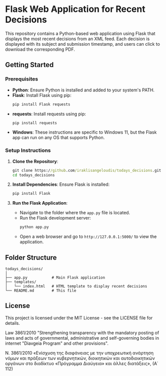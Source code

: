 # Flask Web Application for Recent Decisions

This repository contains a Python-based web application using Flask that displays the most recent decisions from an XML feed. Each decision is displayed with its subject and submission timestamp, and users can click to download the corresponding PDF.

## Getting Started

### Prerequisites

* **Python**: Ensure Python is installed and added to your system's PATH.
* **Flask**: Install Flask using pip:
  ```cmd
  pip install Flask requests
  ```
* **requests**: Install requests using pip:
  ```cmd
  pip install requests
  ```
* **Windows**: These instructions are specific to Windows 11, but the Flask app can run on any OS that supports Python.

### Setup Instructions

1. **Clone the Repository**:
   ```cmd
   git clone https://github.com/iraklisangeloudis/todays_decisions.git
   cd todays_decisions
   ```

2. **Install Dependencies**:
   Ensure Flask is installed:
   ```cmd
   pip install Flask
   ```

3. **Run the Flask Application**:
   * Navigate to the folder where the `app.py` file is located.
   * Run the Flask development server:
     ```cmd
     python app.py
     ```
   * Open a web browser and go to `http://127.0.0.1:5000/` to view the application.

## Folder Structure

```
todays_decisions/
│
├── app.py           # Main Flask application
├── templates/
│   └── index.html   # HTML template to display recent decisions
└── README.md        # This file
```

## License

This project is licensed under the MIT License - see the LICENSE file for details.

Law 3861/2010 "Strengthening transparency with the mandatory posting of laws
and acts of governmental, administrative and self-governing bodies in
internet "Diavgeia Program" and other provisions".

Ν. 3861/2010 «Ενίσχυση της διαφάνειας με την υποχρεωτική ανάρτηση νόμων
και πράξεων των κυβερνητικών, διοικητικών και αυτοδιοικητικών οργάνων στο
διαδίκτυο «Πρόγραμμα Διαύγεια» και άλλες διατάξεις», (Α΄ 112)